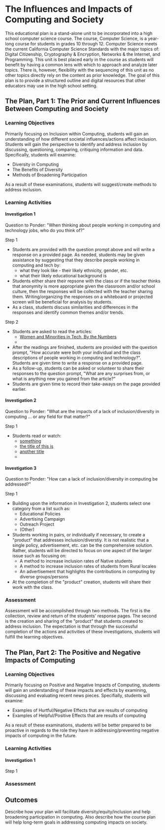# The Influences and Impacts of Computing and Society

This educational plan is a stand-alone unit to be incorporated into a high school computer science course.  The course, Computer Science, is a year-long course for students in grades 10 through 12.  Computer Science meets the current California Computer Science Standards with the major topics of: Digital Citizenship, Cryptography & Encryption, Networks & the Internet, and Programming.  This unit is best placed early in the course as students will benefit by having a common lens with which to approach and analyze later topics.  There is, however, flexibility with the sequencing of this unit as no other topics directly rely on the content as prior knowledge.  The goal of this plan is to provide a structured outline and digital resources that other educators may use in the high school setting.



## The Plan, Part 1: The Prior and Current Influences Between Computing and Society

### Learning Objectives

Primarily focusing on Inclusion within Computing, students will gain an understanding of how different societal influences/actions affect inclusion.  Students will gain the perspective to identify and address inclusion by discussing, questioning, comparing, critiquing information and data.  Specifically, students will examine:
  * Diversity in Computing
  * The Benefits of Diversity
  * Methods of Broadening Participation  

As a result of these examinations, students will suggest/create methods to address inclusion.

### Learning Activities

#### Investigation 1
 
Question to Ponder: "When thinking about people working in computing and technology jobs, who do you think of?"

Step 1  
  * Students are provided with the question prompt above and will write a response on a provided page.  As needed, students may be given assistance by suggesting that they describe people working in computing and tech by:
    * what they look like - their likely ethnicity, gender, etc.
    * what their likely educational background is
  * Students either share their repsone with the class or if the teacher thinks that anonymity is more appropriate given the classroom and/or school culture, then the responses will be collected with the teacher sharing them.  Writing/organizing the responses on a whiteboard or projected screen will be beneficial for analysis by students.
  * As a class, students discuss similarities and differences in the responses and identify common themes and/or trends.

Step 2  
  * Students are asked to read the articles:
    * [Women and Minorities in Tech, By the Numbers](https://www.wired.com/story/computer-science-graduates-diversity/)
    * 
  * After the readings are finished, students are provided with the question prompt, "How accurate were both your individual and the class descriptions of people working in computing and technology?".  Students are given time to write a response on a provided page.
  * As a follow-up, students can be asked or volunteer to share their responses to the question prompt, "What are any surprises from, or what is anything new you gained from the article?"
  * Students are given time to record their take-aways on the page provided earlier.

#### Investigation 2

Question to Ponder: "What are the impacts of a lack of inclusion/diversity in computing ... or any field for that matter?"

Step 1  
  * Students read or watch:
    * [something](https://cecs.anu.edu.au/about/diversity-engineering-computer-science/diversity-inclusion-blogs/why-does-diversity-and)
    * [the title of this is](https://uncf.org/the-latest/why-creating-a-diverse-workforce-matters)
    * [another title](https://aofund.org/resource/why-workplace-diversity-matters/)
    * 


#### Investigation 3

Question to Ponder: "How can a lack of inclusion/diversity in computing be addressed?"

Step 1  
  * Building upon the information in Investigation 2, students select one category from a list such as:
    * Educational Policies
    * Advertising Campaign
    * Outreach Project
    * (Other)  
  * Students working in pairs, or individually if necessary, to create a "product" that addresses inclusion/diverstiy.  It is not realistic that a single policy, advertisement, etc. can be the comprehensive solution.  Rather, students will be directed to focus on one aspect of the larger issue such as focusing on:
    * A method to increase inclusion rates of Native students
    * A method to increase inclusion rates of students from Rural locales
    * An advertisement that highlights the contributions in computing by diverse groups/persons
  * At the completion of the "product" creation, students will share their work with the class.

### Assessment

Assessment will be accomplished through two methods.  The first is the collection, review and return of the students' response pages.  The second is the creation and sharing of the "product" that students created to address inclusion.  The expectation is that through the successful completion of the actions and activities of these investigations, students will fulfill the learning objectives.


## The Plan, Part 2: The Positive and Negative Impacts of Computing

### Learning Objectives

Primarily focusing on Positive and Negative Impacts of Computing, students will gain an understanding of these impacts and effects by examining, discussing and evaluating recent news pieces.  Specifially, students will examine:
  * Examples of Hurtful/Negative Effects that are results of computing
  * Examples of Helpful/Positive Effects that are results of computing  

As a result of these examinations, students will be better prepared to be proactive in regards to the role they have in addressing/preventing negative impacts of computing in the future.

### Learning Activities

#### Investigation 1

Step 1  


### Assessment


## Outcomes

Describe how your plan will facilitate diversity/equity/inclusion and help broadening participation in computing. Also describe how the course plan will help long-term goals in addressing computing impacts on society.

